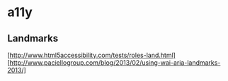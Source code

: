 # a11y

## Landmarks
[http://www.html5accessibility.com/tests/roles-land.html]
[http://www.paciellogroup.com/blog/2013/02/using-wai-aria-landmarks-2013/]
